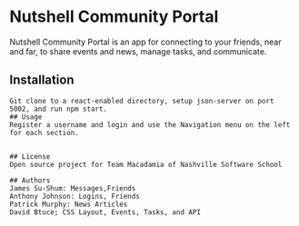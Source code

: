# Nutshell Community Portal

Nutshell Community Portal is an app for connecting to your friends, near and far, to share events and news, manage tasks, and communicate.

## Installation
```
Git clone to a react-enabled directory, setup json-server on port 5002, and run npm start.
## Usage
Register a username and login and use the Navigation menu on the left for each section.


## License
Open source project for Team Macadamia of Nashville Software School

## Authors
James Su-Shum: Messages,Friends
Anthony Johnson: Logins, Friends
Patrick Murphy: News Articles
David Btuce; CSS Layout, Events, Tasks, and API
